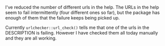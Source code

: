 I've reduced the number of different urls in the help. The URLs in the help seem to fail intermittently (four different ones so far), but the package has enough of them that the failure keeps being picked up. 

Currently `urlchecker::url_check()` tells me that one of the urls in the DESCRIPTION is failing. However I have checked them all today manually and they are all working.

